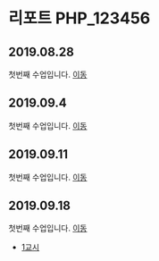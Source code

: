 # 리포트 PHP_123456

## 2019.08.28
첫번째 수업입니다. [이동](./01)

## 2019.09.4
첫번째 수업입니다. [이동](./02/lecture_02)

## 2019.09.11
첫번째 수업입니다. [이동](03)

## 2019.09.18
첫번째 수업입니다. [이동](04)

* [1교시](04/01)